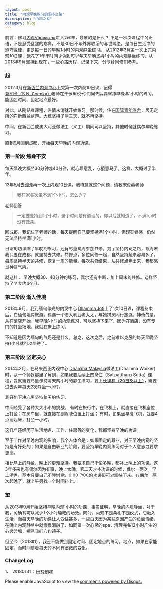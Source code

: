 ```yaml
---
layout: post
title: "内观早晚练习的坚持之路"
description: "内观之路"
category: blog
---
```




前言：修习[内观Vipassana](https://www.dhamma.org/zh)进入第6年，最难的是什么？ 不是一次次课程中的止语，不是忍受盘腿的疼痛，不是30日不与外界联系的与世隔绝。是每日生活中的遵守戒律，更是每一日的早晚1小时的内观静坐练习。
从2012年3月第一次上完内观10日课，我花了1年半时间才做到可以每天早晚坚持1小时的内观静坐练习。从2013年9月坚持到现在，一些心路历程，记录下来，分享给同修们参考。
 
### 起


2012.3月在[新西兰内观中心](http://medini.dhamma.org)上完第一次内观10日课，记得[葛印卡（S.N. Goenka）](http://vipassana.sutta.org/vipassana-goenka.htm)老师在开示里说:你们回去后要坚持早晚各1小时的练习。能固定时间、固定地点最好。

对此，从刚结束课程，热情未消就开始练习。那时候，住在[国际青年旅舍](https://www.yha.co.nz)，居无定所的在新西兰旅游。大概坚持了两三天，就不再坚持。

中间，在新西兰或澳大利亚做法工（义工）期间可以坚持，其他时候就偶尔早晚练习。

直到9月回到成都，开始每天早晚的内观功课。

### 第一阶段 焦躁不安

每天早晚大概坐30分钟或40分钟，就心烦意乱，心猿意马了。这样，大概过了半年。

13年5月去[漳州](http://ng.81355.net)再一次上内观10日课，我特意就这个问题，请教宋俊英老师

> 我在家每次坐不满1个小时，怎么办？


老师回答
>  一定要坚持到1个小时，这个时间是有道理的，你以后就知道了，不满1小时没有效果。

回成都，我记住了老师的话，每天提醒自己要坚持满1个小时，但现实骨感，仍然无法坚持坐满1小时。

日常的功课除了早晚的练习，还有尽量每周参加共修。为了坚持内观之路，每周末我只要在成都，就坚持去共修。共修点，多位同修一起，自然坚持起来容易多了。每周坚持半天的共修，恢复一周的能量。每次共修结束，从共修点走出来，我都感觉神清气爽。

就这样： 早晚大概30、40分钟的练习，偶尔还有中断，加上周末的共修。这样坚持了又大约4个月。

### 第二阶段 渐入佳境

2013年9月，我到缅甸仰光的内观中心 [Dhamma Joti](http://www.joti.dhamma.org)上了1次10日课，课程结束后，在缅甸境内旅游。偶遇一个澳大利亚老太太，与她拼房同行旅游。神奇的是，从在酒店开始，我早晚1小时的内观练习，可以坚持下来了。因为在酒店，没有专门的打坐场地，我就在床上练习。

不知道是因为缅甸的气场还是什么。总之，这次之后，之前难以克服的每天早晚坚持1小时就可以坚持了。

### 第三阶段 坚定决心

2014年2月，在马来西亚内观中心 [Dhamma Malaysia](http://www.malaya.dhamma.org)做法工(Dhamma Worker)时，从一个师姐那里了解到，如果我要后续上四念住（Satipatthana Sutta）课程，我就需要尽量保持每天两小时的静坐练习，要上[长课程（20日及以上）](http://vipassana.sutta.org/vipassana-specialcource.htm)，需要过去两年每天2次静坐一小时。

我开始下决心要坚持每天的练习。

中间经受了各种大大小小的挑战。
有时在旅行中，在飞机上，就直接在飞机座位上打坐；在房车里，就直接在副驾驶位置上打坐；
有时，如果坐早班飞机，就要4点前起床，打坐一小时。

这几年还经历了生活地点、工作、住房等的变化，我都坚持早晚的功课。

至于工作对早晚内观的影响，我个人体会是：如果固定的职业，对于早晚内观的坚持是有好处的；如果是自由职业的阶段，要坚持早晚内观练习对于个人意志力要求更高。

相比早上的静坐，晚上的更难坚持。我要求自己不论多晚，都补上晚上的功课。这3年多来也有偶尔因为有事，晚上太晚，第二天才补功课的时候，偶尔一两次。早上清净，基本只要自己不睡懒觉，6:00-7:00的功课都可以坚持下来。有偶尔一两次起晚了，就上午另找一个时间补上。

### 望

从2013年9月开始坚持早晚内观1小时的功课，事实证明，早晚的内观静坐，对于我，的确有可以减少1个小时睡眠的功效。同时，内观不是典礼不是仪式，它融入生活，而每天早晚的功课让人受益甚多，一些白天因为某些原因产生的负面情绪，在晚上内观静坐中就慢慢消融了，如同做一次心灵的spa，清理完每12小时产生的心灵污垢，擦亮我们心的镜子。



但至今（201801），我还不能做到固定时间、固定地点的练习。地点，如果在家能固定，而时间随着每天的不同有细微的变化。






### ChangeLog

1、 20180131 ：田捷创建



<div id="disqus_thread"></div>
<script>

/**
*  RECOMMENDED CONFIGURATION VARIABLES: EDIT AND UNCOMMENT THE SECTION BELOW TO INSERT DYNAMIC VALUES FROM YOUR PLATFORM OR CMS.
*  LEARN WHY DEFINING THESE VARIABLES IS IMPORTANT: https://disqus.com/admin/universalcode/#configuration-variables*/
/*
var disqus_config = function () {
this.page.url = https://violettianjie.github.io;  // Replace PAGE_URL with your page's canonical URL variable
this.page.identifier = https://violettianjie.github.io; // Replace PAGE_IDENTIFIER with your page's unique identifier variable
};
*/
(function() { // DON'T EDIT BELOW THIS LINE
var d = document, s = d.createElement('script');
s.src = 'https://https-violettianjie-github-io-1.disqus.com/embed.js';
s.setAttribute('data-timestamp', +new Date());
(d.head || d.body).appendChild(s);
})();
</script>
<noscript>Please enable JavaScript to view the <a href="https://disqus.com/?ref_noscript">comments powered by Disqus.</a></noscript>
